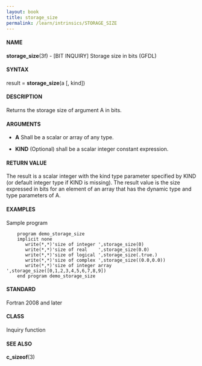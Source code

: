 ```yaml
---
layout: book
title: storage_size
permalink: /learn/intrinsics/STORAGE_SIZE
---
```

#### NAME

__storage\_size__(3f) - \[BIT INQUIRY\] Storage size in bits
(GFDL)

#### SYNTAX

result = __storage\_size__(a \[, kind\])

#### DESCRIPTION

Returns the storage size of argument A in bits.

#### ARGUMENTS

  - __A__
    Shall be a scalar or array of any type.

  - __KIND__
    (Optional) shall be a scalar integer constant expression.

#### RETURN VALUE

The result is a scalar integer with the kind type parameter specified by
KIND (or default integer type if KIND is missing). The result value is
the size expressed in bits for an element of an array that has the
dynamic type and type parameters of A.

#### EXAMPLES

Sample program

```
    program demo_storage_size
    implicit none
       write(*,*)'size of integer ',storage_size(0)
       write(*,*)'size of real    ',storage_size(0.0)
       write(*,*)'size of logical ',storage_size(.true.)
       write(*,*)'size of complex ',storage_size((0.0,0.0))
       write(*,*)'size of integer array ',storage_size([0,1,2,3,4,5,6,7,8,9])
    end program demo_storage_size
```

#### STANDARD

Fortran 2008 and later

#### CLASS

Inquiry function

#### SEE ALSO

__c\_sizeof__(3)
